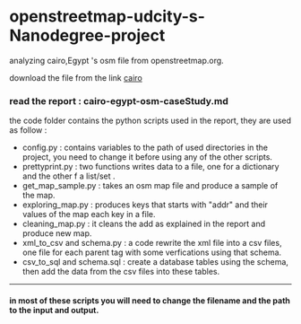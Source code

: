 # openstreetmap-udcity-s-Nanodegree-project
analyzing  cairo,Egypt 's osm file from openstreetmap.org.  
  
download the file from the link [cairo](https://mapzen.com/data/metro-extracts/metro/cairo_egypt/)  
  
### read the report : cairo-egypt-osm-caseStudy.md

the code folder contains the python scripts used in the report, they are used as follow :
  * config.py : contains variables to the path of used directories in the project, you need to change it before using any of the other scripts.
  * prettyprint.py : two functions writes data to a file, one for a dictionary and the other f a list/set .
  * get_map_sample.py : takes an osm map file and produce a sample of the map.
  * exploring_map.py : produces keys that starts with "addr" and their values of the map each key in a file.
  * cleaning_map.py : it cleans the add as explained in the report and produce new map.
  * xml_to_csv and schema.py : a code rewrite the xml file into a csv files, one file for each parent tag with some verfications using that schema.
  * csv_to_sql and schema.sql : create a database tables using the schema, then add the data from the csv files into these tables.
---------
#### in most of these scripts you will need to change the filename and the path to the input and output.

  
